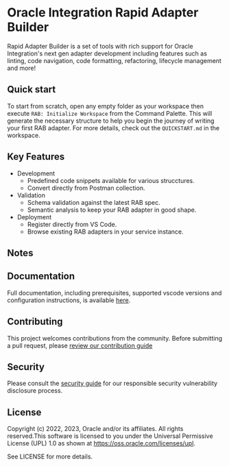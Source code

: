 # Oracle Integration Rapid Adapter Builder

Rapid Adapter Builder is a set of tools with rich support for Oracle Integration's next gen adapter development including features such as linting, code navigation, code formatting, refactoring, lifecycle management and more!

## Quick start

To start from scratch, open any empty folder as your workspace then execute `RAB: Initialize Workspace` from the Command Palette. This will generate the necessary structure to help you begin the journey of writing your first RAB adapter. For more details, check out the `QUICKSTART.md` in the workspace.

## Key Features

- Development
  - Predefined code snippets available for various strucctures.
  - Convert directly from Postman collection.
- Validation
  - Schema validation against the latest RAB spec.
  - Semantic analysis to keep your RAB adapter in good shape.
- Deployment
  - Register directly from VS Code.
  - Browse existing RAB adapters in your service instance.

## Notes

## Documentation

Full documentation, including prerequisites, supported vscode versions and configuration instructions, is available [here](https://docs.oracle.com/en/cloud/paas/application-integration/index.html).

## Contributing

This project welcomes contributions from the community. Before submitting a pull request, please [review our contribution guide](./CONTRIBUTING.md)

## Security

Please consult the [security guide](./SECURITY.md) for our responsible security vulnerability disclosure process.

## License

Copyright (c) 2022, 2023, Oracle and/or its affiliates. All rights reserved.This software is licensed to you under the Universal Permissive License (UPL) 1.0 as shown at https://oss.oracle.com/licenses/upl.

See LICENSE for more details.
